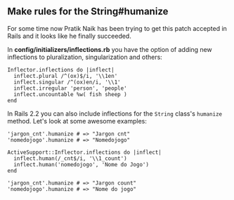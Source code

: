 ## Make rules for the String#humanize

For some time now Pratik Naik has been trying to get this patch accepted in Rails and it looks like he finally succeeded.

In **config/initializers/inflections.rb** you have the option of adding new inflections to pluralization, singularization and others:

	Inflector.inflections do |inflect|
	  inflect.plural /^(ox)$/i, '\\1en'
	  inflect.singular /^(ox)en/i, '\\1'
	  inflect.irregular 'person', 'people'
	  inflect.uncountable %w( fish sheep )
	end

In Rails 2.2 you can also include inflections for the `String` class's `humanize` method. Let's look at some awesome examples:

	'jargon_cnt'.humanize # => "Jargon cnt"
	'nomedojogo'.humanize # => "Nomedojogo"

	ActiveSupport::Inflector.inflections do |inflect|
	  inflect.human(/_cnt$/i, '\\1_count')
	  inflect.human('nomedojogo', 'Nome do Jogo')
	end

	'jargon_cnt'.humanize # => "Jargon count"
	'nomedojogo'.humanize # => "Nome do jogo"
